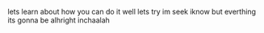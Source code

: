 
lets learn about how you can do it well lets try im seek iknow but everthing its gonna be alhright inchaalah
